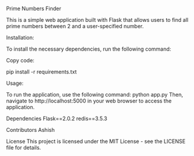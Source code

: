 Prime Numbers Finder

This is a simple web application built with Flask that allows users to find all prime numbers between 2 and a user-specified number.

Installation:

To install the necessary dependencies, run the following command:

Copy code:

pip install -r requirements.txt

Usage:

To run the application, use the following command:
python app.py
Then, navigate to http://localhost:5000 in your web browser to access the application.

Dependencies
Flask==2.0.2
redis==3.5.3


Contributors
Ashish

License
This project is licensed under the MIT License - see the LICENSE file for details.
